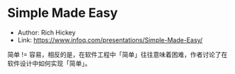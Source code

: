 # Simple Made Easy

* Author: Rich Hickey
* Link: https://www.infoq.com/presentations/Simple-Made-Easy/

简单 != 容易，相反的是，在软件工程中「简单」往往意味着困难，作者讨论了在软件设计中如何实现「简单」。
